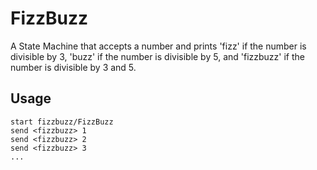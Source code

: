# FizzBuzz

A State Machine that accepts a number and prints 'fizz' if the number is divisible by 3, 'buzz' if the number is divisible by 5, and 'fizzbuzz' if the number is divisible by 3 and 5.

## Usage

```
start fizzbuzz/FizzBuzz
send <fizzbuzz> 1
send <fizzbuzz> 2
send <fizzbuzz> 3
...
```
